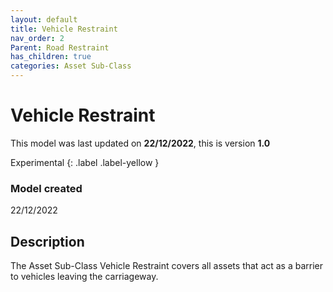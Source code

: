 ```yaml
---
layout: default
title: Vehicle Restraint
nav_order: 2
Parent: Road Restraint
has_children: true
categories: Asset Sub-Class
---
```


# Vehicle Restraint
This model was last updated on **22/12/2022**, this is version **1.0**

Experimental
{: .label .label-yellow }

### Model created
22/12/2022

## Description
The Asset Sub-Class Vehicle Restraint covers all assets that act as a barrier to vehicles leaving the carriageway.
